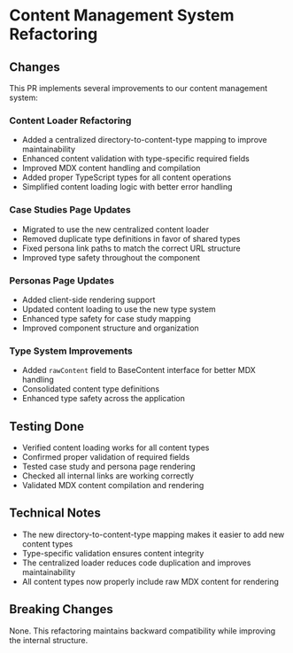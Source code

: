 # Content Management System Refactoring

## Changes

This PR implements several improvements to our content management system:

### Content Loader Refactoring
- Added a centralized directory-to-content-type mapping to improve maintainability
- Enhanced content validation with type-specific required fields
- Improved MDX content handling and compilation
- Added proper TypeScript types for all content operations
- Simplified content loading logic with better error handling

### Case Studies Page Updates
- Migrated to use the new centralized content loader
- Removed duplicate type definitions in favor of shared types
- Fixed persona link paths to match the correct URL structure
- Improved type safety throughout the component

### Personas Page Updates
- Added client-side rendering support
- Updated content loading to use the new type system
- Enhanced type safety for case study mapping
- Improved component structure and organization

### Type System Improvements
- Added `rawContent` field to BaseContent interface for better MDX handling
- Consolidated content type definitions
- Enhanced type safety across the application

## Testing Done
- Verified content loading works for all content types
- Confirmed proper validation of required fields
- Tested case study and persona page rendering
- Checked all internal links are working correctly
- Validated MDX content compilation and rendering

## Technical Notes
- The new directory-to-content-type mapping makes it easier to add new content types
- Type-specific validation ensures content integrity
- The centralized loader reduces code duplication and improves maintainability
- All content types now properly include raw MDX content for rendering

## Breaking Changes
None. This refactoring maintains backward compatibility while improving the internal structure.